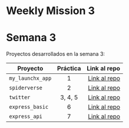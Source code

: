# Weekly Mission 3
# Semana 3 

Proyectos desarrollados en la semana 3:

| Proyecto | Práctica | Link al repo |
| ------------- |:-------------:| -----:|
|`my_launchx_app`|1|[Link al repo](https://github.com/Ajelandro19/Crear-proyectos-de-JS)|
|`spiderverse`|2|[Link al repo](https://github.com/Ajelandro19/Test-Driven-Development)|
|`twitter`|3, 4, 5|[Link al repo](https://github.com/Ajelandro19/MODELS)|
|`express_basic`|6|[Link al repo](https://github.com/LaunchX-InnovaccionVirtual/MissionNodeJS)|
|`express_api`|7|[Link al repo](https://github.com/LaunchX-InnovaccionVirtual/MissionNodeJS)|